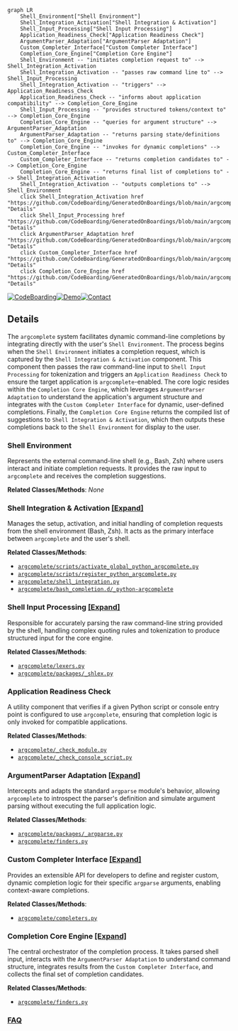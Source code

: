 ```mermaid
graph LR
    Shell_Environment["Shell Environment"]
    Shell_Integration_Activation["Shell Integration & Activation"]
    Shell_Input_Processing["Shell Input Processing"]
    Application_Readiness_Check["Application Readiness Check"]
    ArgumentParser_Adaptation["ArgumentParser Adaptation"]
    Custom_Completer_Interface["Custom Completer Interface"]
    Completion_Core_Engine["Completion Core Engine"]
    Shell_Environment -- "initiates completion request to" --> Shell_Integration_Activation
    Shell_Integration_Activation -- "passes raw command line to" --> Shell_Input_Processing
    Shell_Integration_Activation -- "triggers" --> Application_Readiness_Check
    Application_Readiness_Check -- "informs about application compatibility" --> Completion_Core_Engine
    Shell_Input_Processing -- "provides structured tokens/context to" --> Completion_Core_Engine
    Completion_Core_Engine -- "queries for argument structure" --> ArgumentParser_Adaptation
    ArgumentParser_Adaptation -- "returns parsing state/definitions to" --> Completion_Core_Engine
    Completion_Core_Engine -- "invokes for dynamic completions" --> Custom_Completer_Interface
    Custom_Completer_Interface -- "returns completion candidates to" --> Completion_Core_Engine
    Completion_Core_Engine -- "returns final list of completions to" --> Shell_Integration_Activation
    Shell_Integration_Activation -- "outputs completions to" --> Shell_Environment
    click Shell_Integration_Activation href "https://github.com/CodeBoarding/GeneratedOnBoardings/blob/main/argcomplete/Shell_Integration_Activation.md" "Details"
    click Shell_Input_Processing href "https://github.com/CodeBoarding/GeneratedOnBoardings/blob/main/argcomplete/Shell_Input_Processing.md" "Details"
    click ArgumentParser_Adaptation href "https://github.com/CodeBoarding/GeneratedOnBoardings/blob/main/argcomplete/ArgumentParser_Adaptation.md" "Details"
    click Custom_Completer_Interface href "https://github.com/CodeBoarding/GeneratedOnBoardings/blob/main/argcomplete/Custom_Completer_Interface.md" "Details"
    click Completion_Core_Engine href "https://github.com/CodeBoarding/GeneratedOnBoardings/blob/main/argcomplete/Completion_Core_Engine.md" "Details"
```

[![CodeBoarding](https://img.shields.io/badge/Generated%20by-CodeBoarding-9cf?style=flat-square)](https://github.com/CodeBoarding/GeneratedOnBoardings)[![Demo](https://img.shields.io/badge/Try%20our-Demo-blue?style=flat-square)](https://www.codeboarding.org/demo)[![Contact](https://img.shields.io/badge/Contact%20us%20-%20contact@codeboarding.org-lightgrey?style=flat-square)](mailto:contact@codeboarding.org)

## Details

The `argcomplete` system facilitates dynamic command-line completions by integrating directly with the user's `Shell Environment`. The process begins when the `Shell Environment` initiates a completion request, which is captured by the `Shell Integration & Activation` component. This component then passes the raw command-line input to `Shell Input Processing` for tokenization and triggers an `Application Readiness Check` to ensure the target application is `argcomplete`-enabled. The core logic resides within the `Completion Core Engine`, which leverages `ArgumentParser Adaptation` to understand the application's argument structure and integrates with the `Custom Completer Interface` for dynamic, user-defined completions. Finally, the `Completion Core Engine` returns the compiled list of suggestions to `Shell Integration & Activation`, which then outputs these completions back to the `Shell Environment` for display to the user.

### Shell Environment
Represents the external command-line shell (e.g., Bash, Zsh) where users interact and initiate completion requests. It provides the raw input to `argcomplete` and receives the completion suggestions.


**Related Classes/Methods**: _None_

### Shell Integration & Activation [[Expand]](./Shell_Integration_Activation.md)
Manages the setup, activation, and initial handling of completion requests from the shell environment (Bash, Zsh). It acts as the primary interface between `argcomplete` and the user's shell.


**Related Classes/Methods**:

- <a href="https://github.com/kislyuk/argcomplete/blob/main/argcomplete/scripts/activate_global_python_argcomplete.py" target="_blank" rel="noopener noreferrer">`argcomplete/scripts/activate_global_python_argcomplete.py`</a>
- <a href="https://github.com/kislyuk/argcomplete/blob/main/argcomplete/scripts/register_python_argcomplete.py" target="_blank" rel="noopener noreferrer">`argcomplete/scripts/register_python_argcomplete.py`</a>
- <a href="https://github.com/kislyuk/argcomplete/blob/main/argcomplete/shell_integration.py" target="_blank" rel="noopener noreferrer">`argcomplete/shell_integration.py`</a>
- <a href="https://github.com/kislyuk/argcomplete/blob/main/argcomplete/bash_completion.d/_python-argcomplete" target="_blank" rel="noopener noreferrer">`argcomplete/bash_completion.d/_python-argcomplete`</a>


### Shell Input Processing [[Expand]](./Shell_Input_Processing.md)
Responsible for accurately parsing the raw command-line string provided by the shell, handling complex quoting rules and tokenization to produce structured input for the core engine.


**Related Classes/Methods**:

- <a href="https://github.com/kislyuk/argcomplete/blob/main/argcomplete/lexers.py" target="_blank" rel="noopener noreferrer">`argcomplete/lexers.py`</a>
- <a href="https://github.com/kislyuk/argcomplete/blob/main/argcomplete/packages/_shlex.py" target="_blank" rel="noopener noreferrer">`argcomplete/packages/_shlex.py`</a>


### Application Readiness Check
A utility component that verifies if a given Python script or console entry point is configured to use `argcomplete`, ensuring that completion logic is only invoked for compatible applications.


**Related Classes/Methods**:

- <a href="https://github.com/kislyuk/argcomplete/blob/main/argcomplete/_check_module.py" target="_blank" rel="noopener noreferrer">`argcomplete/_check_module.py`</a>
- <a href="https://github.com/kislyuk/argcomplete/blob/main/argcomplete/_check_console_script.py" target="_blank" rel="noopener noreferrer">`argcomplete/_check_console_script.py`</a>


### ArgumentParser Adaptation [[Expand]](./ArgumentParser_Adaptation.md)
Intercepts and adapts the standard `argparse` module's behavior, allowing `argcomplete` to introspect the parser's definition and simulate argument parsing without executing the full application logic.


**Related Classes/Methods**:

- <a href="https://github.com/kislyuk/argcomplete/blob/main/argcomplete/packages/_argparse.py" target="_blank" rel="noopener noreferrer">`argcomplete/packages/_argparse.py`</a>
- <a href="https://github.com/kislyuk/argcomplete/blob/main/argcomplete/finders.py" target="_blank" rel="noopener noreferrer">`argcomplete/finders.py`</a>


### Custom Completer Interface [[Expand]](./Custom_Completer_Interface.md)
Provides an extensible API for developers to define and register custom, dynamic completion logic for their specific `argparse` arguments, enabling context-aware completions.


**Related Classes/Methods**:

- <a href="https://github.com/kislyuk/argcomplete/blob/main/argcomplete/completers.py" target="_blank" rel="noopener noreferrer">`argcomplete/completers.py`</a>


### Completion Core Engine [[Expand]](./Completion_Core_Engine.md)
The central orchestrator of the completion process. It takes parsed shell input, interacts with the `ArgumentParser Adaptation` to understand command structure, integrates results from the `Custom Completer Interface`, and collects the final set of completion candidates.


**Related Classes/Methods**:

- <a href="https://github.com/kislyuk/argcomplete/blob/main/argcomplete/finders.py" target="_blank" rel="noopener noreferrer">`argcomplete/finders.py`</a>




### [FAQ](https://github.com/CodeBoarding/GeneratedOnBoardings/tree/main?tab=readme-ov-file#faq)